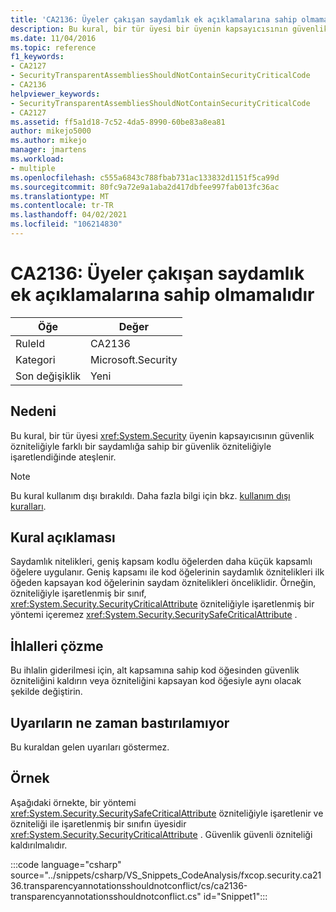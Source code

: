 ```yaml
---
title: 'CA2136: Üyeler çakışan saydamlık ek açıklamalarına sahip olmamalıdır'
description: Bu kural, bir tür üyesi bir üyenin kapsayıcısının güvenlik özniteliğiyle farklı bir saydamlığa sahip bir System. Security Güvenlik özniteliğiyle işaretlendiğinde ateşlenir.
ms.date: 11/04/2016
ms.topic: reference
f1_keywords:
- CA2127
- SecurityTransparentAssembliesShouldNotContainSecurityCriticalCode
- CA2136
helpviewer_keywords:
- SecurityTransparentAssembliesShouldNotContainSecurityCriticalCode
- CA2127
ms.assetid: ff5a1d18-7c52-4da5-8990-60be83a8ea81
author: mikejo5000
ms.author: mikejo
manager: jmartens
ms.workload:
- multiple
ms.openlocfilehash: c555a6843c788fbab731ac133832d1151f5ca99d
ms.sourcegitcommit: 80fc9a72e9a1aba2d417dbfee997fab013fc36ac
ms.translationtype: MT
ms.contentlocale: tr-TR
ms.lasthandoff: 04/02/2021
ms.locfileid: "106214830"
---
```

# <a name="ca2136-members-should-not-have-conflicting-transparency-annotations"></a>CA2136: Üyeler çakışan saydamlık ek açıklamalarına sahip olmamalıdır

|Öğe|Değer|
|-|-|
|RuleId|CA2136|
|Kategori|Microsoft.Security|
|Son değişiklik|Yeni|

## <a name="cause"></a>Nedeni
Bu kural, bir tür üyesi <xref:System.Security> üyenin kapsayıcısının güvenlik özniteliğiyle farklı bir saydamlığa sahip bir güvenlik özniteliğiyle işaretlendiğinde ateşlenir.

> [!NOTE]
> Bu kural kullanım dışı bırakıldı. Daha fazla bilgi için bkz. [kullanım dışı kuralları](fxcop-unported-deprecated-rules.md).

## <a name="rule-description"></a>Kural açıklaması
Saydamlık nitelikleri, geniş kapsam kodlu öğelerden daha küçük kapsamlı öğelere uygulanır. Geniş kapsamı ile kod öğelerinin saydamlık öznitelikleri ilk öğeden kapsayan kod öğelerinin saydam öznitelikleri önceliklidir. Örneğin, özniteliğiyle işaretlenmiş bir sınıf, <xref:System.Security.SecurityCriticalAttribute> özniteliğiyle işaretlenmiş bir yöntemi içeremez <xref:System.Security.SecuritySafeCriticalAttribute> .

## <a name="how-to-fix-violations"></a>İhlalleri çözme
Bu ihlalin giderilmesi için, alt kapsamına sahip kod öğesinden güvenlik özniteliğini kaldırın veya özniteliğini kapsayan kod öğesiyle aynı olacak şekilde değiştirin.

## <a name="when-to-suppress-warnings"></a>Uyarıların ne zaman bastırılamıyor
Bu kuraldan gelen uyarıları göstermez.

## <a name="example"></a>Örnek
Aşağıdaki örnekte, bir yöntemi <xref:System.Security.SecuritySafeCriticalAttribute> özniteliğiyle işaretlenir ve özniteliği ile işaretlenmiş bir sınıfın üyesidir <xref:System.Security.SecurityCriticalAttribute> . Güvenlik güvenli özniteliği kaldırılmalıdır.

:::code language="csharp" source="../snippets/csharp/VS_Snippets_CodeAnalysis/fxcop.security.ca2136.transparencyannotationsshouldnotconflict/cs/ca2136-transparencyannotationsshouldnotconflict.cs" id="Snippet1":::
